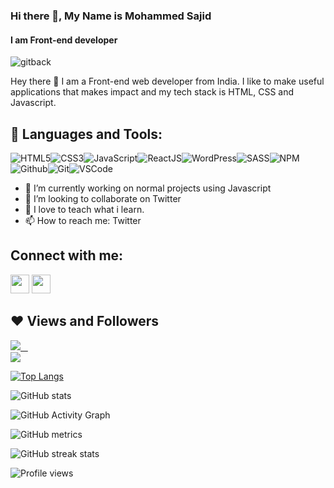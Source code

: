 ### Hi there 👋, My Name  is Mohammed Sajid
#### I am Front-end developer
![gitback](https://user-images.githubusercontent.com/87852919/167628453-00bf380b-0880-469e-b42c-efeb1af86e29.png)



Hey there 👋 I am a Front-end web developer from India. I like to make useful applications that makes impact and my tech stack is HTML, CSS and Javascript.

## 🚀 Languages and Tools:

![HTML5](https://img.icons8.com/color/30/html-5.png)![CSS3](https://img.icons8.com/color/30/css3.png)![JavaScript](https://img.icons8.com/color/30/javascript.png)![ReactJS](https://img.icons8.com/color/30/react-native.png)![WordPress](https://img.icons8.com/color/30/wordpress.png)![SASS](https://img.icons8.com/color/30/sass.png)![NPM](https://img.icons8.com/color/30/npm.png)![Github](https://img.icons8.com/material-outlined/30/github.png)![Git](https://img.icons8.com/color/30/git.png)![VSCode](https://img.icons8.com/color/30/visual-studio-code-2019.png)
<br/>

- 🔭 I’m currently working on normal projects using Javascript
- 👯 I’m looking to collaborate on Twitter 
- 💬 I love to teach what i learn.
- 📫 How to reach me: Twitter 


## Connect with me:

<p align="left">

<a href = "https://www.linkedin.com/in/mohammed-sajid-6144a01b9/"><img src="https://img.icons8.com/fluent/48/000000/linkedin.png" width="30px"/></a>
<a href = "https://twitter.com/@sajid_curious"><img src="https://img.icons8.com/fluent/48/000000/twitter.png" width="30px"/></a>
</p>


## ❤ Views and Followers

<a href="https://twitter.com/@sajid_curious" target="_blank" rel="noreferrer"><img
src="https://img.shields.io/twitter/follow/@sajid_curios?logo=twitter&style=for-the-badge&color=3382ed&labelColor=1c1917"/> &nbsp;&nbsp;
  <br>
<a href="https://github.com/souravcodeweb" target="_blank" rel="noreferrer"><img
src="https://img.shields.io/github/followers/souravcodeweb?logo=github&style=for-the-badge&color=3382ed&labelColor=1c1917" /></a>

[![Top Langs](https://github-readme-stats.vercel.app/api/top-langs/?username=souravcodeweb)](https://github.com/anuraghazra/github-readme-stats)

![GitHub stats](https://github-readme-stats.vercel.app/api?username=souravcodeweb&show_icons=true&count_private=true)  

![GitHub Activity Graph](https://activity-graph.herokuapp.com/graph?username=souravcodeweb)  

![GitHub metrics](https://metrics.lecoq.io/souravcodeweb)  

![GitHub streak stats](https://github-readme-streak-stats.herokuapp.com/?user=souravcodeweb)  

![Profile views](https://gpvc.arturio.dev/souravcodeweb)  

